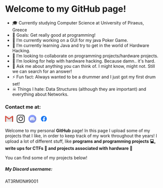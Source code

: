 # Welcome to my GitHub page!

- 🎓 Currently studying Computer Science at University of Piraeus, Greece
- 🚩 Goals: Get really good at programming!
- 🔭 I’m currently working on a GUI for my java Poker Game.
- 🌱 I’m currently learning Java and try to get in the world of Hardware Hacking.
- 👯 I’m looking to collaborate on programming projects/hardware projects.
- 🤔 I’m looking for help with hardware hacking. Because damn.. it's hard.
- 💬 Ask me about anything you can think of. I might know, might not. Still we can search for an answer!
- ⚡ Fun fact: Always wanted to be a drummer and I just got my first drum set!
- ☠  Things I hate: Data Structures (although they are important) and everything about Networks.

### Contact me at:
<p><a href="mailto:john.athanasopoulos.dim@gmail.com"><img src="https://github.com/John-Athanasopoulos/Java-Poker/blob/master/Photos/gmaillogo.jpg" width="26px" height="26px"></a><img src="https://github.com/John-Athanasopoulos/Java-Poker/blob/master/Photos/blank.jpg" width="12px" height="12px"><a href="https://www.instagram.com/giannis_.athanasopoulos/"><img src="https://github.com/John-Athanasopoulos/Java-Poker/blob/master/Photos/instagramlogo.jpg" width="26px" height="26px"></a><img src="https://github.com/John-Athanasopoulos/Java-Poker/blob/master/Photos/blank.jpg" width="12px" height="26px"><a href="#discord"><img src="https://github.com/John-Athanasopoulos/Java-Poker/blob/master/Photos/discordlogo.jpg" width="26px" height="26px"></a><img src="https://github.com/John-Athanasopoulos/Java-Poker/blob/master/Photos/blank.jpg" width="12px" height="26px"><a href="https://www.facebook.com/profile.php?id=100004092593664"><img src="https://github.com/John-Athanasopoulos/Java-Poker/blob/master/Photos/facebooklogo.png" width="26px" height="26px"></a></p>

Welcome to my personal <b>GitHub</b> page! In this page I upload some of my projects that I like, in order to keep track of my work throughout the years!
I upload a lot of different stuff, like <b>programs and programming projects 💻, write ups for CTFs 🚩 and projects associated with hardware 🔌</b>

You can find some of my projects below!

<h5><a id="discord"></a>My Discord username:</h5>
AT3RM0N#9001
